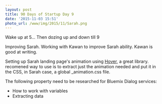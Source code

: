 ```yaml
---
layout: post
title: 90 Days of Startup Day 9
date: '2015-11-03 15:51'
photo_url: /www/img/2015/11/Sarah.png
---
```


Wake up at 5...
Then dozing up and down till 9

Improving Sarah. Working with Kawan to improve Sarah ability. Kawan is good at writing.

Setting up Sarah landing page's animation using [Hover](http://ianlunn.github.io/Hover/), a great library. recomened way to use is to extract just the animation needed and put it in the CSS, in Sarah case, a global \_animation.css file.

The following property need to be researched for Bluemix Dialog services:

+ How to work with variables
+ Extracting data
